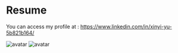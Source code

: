 # Resume

You can access my profile at : https://www.linkedin.com/in/xinyi-yu-5b821b164/

![avatar](./0001.png)
![avatar](./0002.png)
